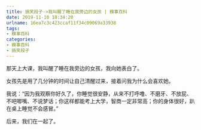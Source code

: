 ```yaml
---
title: 搞笑段子->我叫醒了睡在我旁边的女孩 | 糗事百科
date: 2019-11-10 18:34:20
urlname: 16ea7c3c423ccaf11f34c09069a33938
tags: 
- 糗事百科
categories:
- 糗事百科
- 搞笑段子
---
```

那天上大课，我叫醒了睡在我旁边的女孩，我向她表白了。

女孩先是用了几分钟的时间让自己清醒过来，接着问我为什么会喜欢她。

我说：“因为我观察你好久了，你睡觉很安静，从来不打呼噜、不磨牙、不放屁、不吧唧嘴、不说梦话；你这样都能考上大学，智商一定非常高；你的身体很好，趴在桌上睡觉不会感冒。”

后来，我们在一起了。


